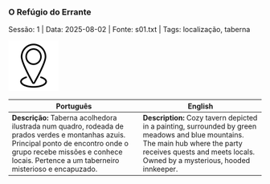 ### O Refúgio do Errante

Sessão: 1 | Data: 2025-08-02 | Fonte: s01.txt | Tags: localização, taberna

![O Refúgio do Errante](../../../assets/location/location_blank.png)

| Português                                                                                                                                                                                                                       | English                                                                                                                                                                                                      |
| ------------------------------------------------------------------------------------------------------------------------------------------------------------------------------------------------------------------------------- | ------------------------------------------------------------------------------------------------------------------------------------------------------------------------------------------------------------ |
| **Descrição:** Taberna acolhedora ilustrada num quadro, rodeada de prados verdes e montanhas azuis. Principal ponto de encontro onde o grupo recebe missões e conhece locais. Pertence a um taberneiro misterioso e encapuzado. | **Description:** Cozy tavern depicted in a painting, surrounded by green meadows and blue mountains. The main hub where the party receives quests and meets locals. Owned by a mysterious, hooded innkeeper. |


















